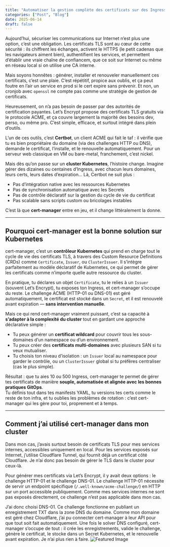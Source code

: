 ```yaml
---
title: "Automatiser la gestion complète des certificats sur des Ingress K8s avec cert-manager"
categories: ["Post", "Blog"]
date: 2025-06-14
draft: false
---
```


Aujourd’hui, sécuriser les communications sur Internet n’est plus une option, c’est une obligation. Les certificats TLS sont au cœur de cette sécurité : ils chiffrent les échanges, activent le HTTPS (le petit cadenas que les navigateurs aiment bien), authentifient les services, et permettent d’établir une vraie chaîne de confiancem, que ce soit sur Internet ou même en réseau local si on utilise une CA interne.

Mais soyons honnêtes : générer, installer et renouveler manuellement ces certificats, c’est une plaie. C’est répétitif, propice aux oublis, et ça peut foutre en l’air un service en prod si le cert expire sans prévenir. Et non, un cronjob avec `openssl` ne compte pas comme une stratégie de gestion de certificats.

Heureusement, on n’a pas besoin de passer par des autorités de certification payantes. Let’s Encrypt propose des certificats TLS gratuits via le protocole ACME, et ça couvre largement la majorité des besoins dev, perso, ou même pro. C’est simple, efficace, et surtout intégré dans plein d’outils.

L’un de ces outils, c’est **Certbot**, un client ACME qui fait le taf : il vérifie que tu es bien propriétaire du domaine (via des challenges HTTP ou DNS), demande le certificat, l’installe, et le renouvelle automatiquement. Pour un serveur web classique en VM ou bare-metal, franchement, c’est nickel.

Mais dès qu’on passe sur un **cluster Kubernetes**, l’histoire change. Imagine gérer des dizaines ou centaines d’Ingress, avec chacun leurs domaines, leurs certs, leurs dates d’expiration... Là, Certbot ne suit plus :  
- Pas d’intégration native avec les ressources Kubernetes  
- Pas de synchronisation automatique avec les Secrets  
- Pas de contrôle déclaratif sur la gestion du cycle de vie du certificat  
- Pas scalable sans scripts custom ou bricolages instables

C’est là que **cert-manager** entre en jeu, et il change littéralement la donne.

---

## Pourquoi cert-manager est la bonne solution sur Kubernetes


cert-manager, c’est un **contrôleur Kubernetes** qui prend en charge tout le cycle de vie des certificats TLS, à travers des Custom Resource Definitions (CRDs) comme `Certificate`, `Issuer`, ou `ClusterIssuer`. Il s’intègre parfaitement au modèle déclaratif de Kubernetes, ce qui permet de gérer les certificats comme n’importe quelle autre ressource du cluster.

En pratique, tu déclares un objet `Certificate`, tu le relies à un `Issuer` (souvent Let’s Encrypt), tu exposes ton Ingress, et cert-manager s’occupe du reste. Le challenge ACME (HTTP-01 ou DNS-01) est géré automatiquement, le certificat est stocké dans un `Secret`, et il est renouvelé avant expiration — **sans intervention manuelle**.

Mais ce qui rend cert-manager vraiment puissant, c’est sa capacité à **s’adapter à la complexité du cluster** tout en gardant une approche déclarative simple :

- Tu peux générer un **certificat wildcard** pour couvrir tous les sous-domaines d’un namespace ou d’un environnement.
- Tu peux créer des **certificats multi-domaines** avec plusieurs SAN si tu veux mutualiser.
- Tu choisis ton niveau d’isolation : un `Issuer` local au namespace pour garder le contrôle, ou un `ClusterIssuer` global si tu préfères centraliser (cas le plus simple).

Résultat : que tu aies 10 ou 500 Ingress, cert-manager te permet de gérer tes certificats de manière **souple, automatisée et alignée avec les bonnes pratiques GitOps**.  
Tu définis tout dans tes manifests YAML, tu versions tes certs comme le reste de ton infra, et tu oublies les problèmes de rotation : c’est cert-manager qui les gère pour toi, proprement et à temps.


---

## Comment j’ai utilisé cert-manager dans mon cluster

Dans mon cas, j’avais surtout besoin de certificats TLS pour mes services internes, accessibles uniquement en local. Pour les services exposés sur Internet, j’utilise Cloudflare Tunnel, qui fournit déjà un certificat côté Cloudflare. Je n’ai donc pas besoin de gérer le TLS dans le cluster pour ceux-là.

Pour générer mes certificats via Let’s Encrypt, il y avait deux options : le challenge HTTP-01 et le challenge DNS-01. Le challenge HTTP-01 nécessite de servir un endpoint spécifique (`/.well-known/acme-challenge/`) en HTTP sur un port accessible publiquement. Comme mes services internes ne sont pas exposés directement, ce challenge n’est pas applicable dans mon cas.

J’ai donc choisi DNS-01. Ce challenge fonctionne en publiant un enregistrement TXT dans la zone DNS du domaine. Comme mon domaine est géré chez Cloudflare, j’ai pu connecter cert-manager à leur API pour que tout soit fait automatiquement. 
Une fois le solver DNS configuré, cert-manager s’occupe de tout : il crée les enregistrements, valide le challenge, génère le certificat, le stocke dans un Secret Kubernetes, et le renouvelle avant expiration. Je n’ai plus rien à faire.
![Featured Image](featured1.png)